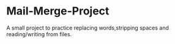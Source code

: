 # Mail-Merge-Project
 A small project to practice replacing words,stripping spaces and reading/writing from files.
